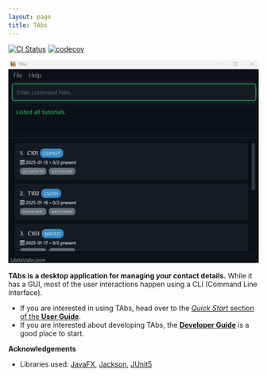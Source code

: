 ```yaml
---
layout: page
title: TAbs
---
```


[![CI Status](https://github.com/AY2526S1-CS2103T-T12-2/tp/workflows/Java%20CI/badge.svg)](https://github.com/AY2526S1-CS2103T-T12-2/tp/actions)
[![codecov](https://codecov.io/github/AY2526S1-CS2103T-T12-2/tp/branch/master/graph/badge.svg?token=3LPUB3IDR2)](https://app.codecov.io/gh/AY2526S1-CS2103T-T12-2/tp)

![Ui](images/Ui.png)

**TAbs is a desktop application for managing your contact details.** While it has a GUI, most of the user interactions happen using a CLI (Command Line Interface).

* If you are interested in using TAbs, head over to the [_Quick Start_ section of the **User Guide**](UserGuide.html#quick-start).
* If you are interested about developing TAbs, the [**Developer Guide**](DeveloperGuide.html) is a good place to start.


**Acknowledgements**

* Libraries used: [JavaFX](https://openjfx.io/), [Jackson](https://github.com/FasterXML/jackson), [JUnit5](https://github.com/junit-team/junit5)
